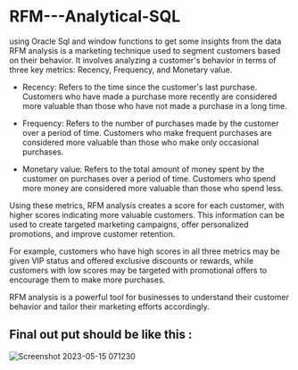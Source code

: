 # RFM---Analytical-SQL
using Oracle Sql and window functions to get some insights from the data 
RFM analysis is a marketing technique used to segment customers based on their behavior. It involves analyzing a customer's behavior in terms of three key metrics: Recency, Frequency, and Monetary value.

- Recency: Refers to the time since the customer's last purchase. Customers who have made a purchase more recently are considered more valuable than those who have not made a purchase in a long time.

- Frequency: Refers to the number of purchases made by the customer over a period of time. Customers who make frequent purchases are considered more valuable than those who make only occasional purchases.

- Monetary value: Refers to the total amount of money spent by the customer on purchases over a period of time. Customers who spend more money are considered more valuable than those who spend less.

Using these metrics, RFM analysis creates a score for each customer, with higher scores indicating more valuable customers. This information can be used to create targeted marketing campaigns, offer personalized promotions, and improve customer retention.

For example, customers who have high scores in all three metrics may be given VIP status and offered exclusive discounts or rewards, while customers with low scores may be targeted with promotional offers to encourage them to make more purchases.

RFM analysis is a powerful tool for businesses to understand their customer behavior and tailor their marketing efforts accordingly.



## Final out put should be like this : 

![Screenshot 2023-05-15 071230](https://github.com/AhmedShalabyy120/RFM---Analytical-SQL/assets/82421373/c21a26aa-2a75-4ca1-88d1-2d4491056db8)
